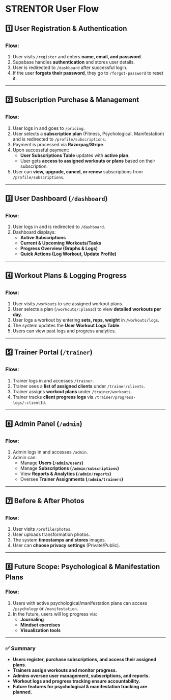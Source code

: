 
# **STRENTOR User Flow**

## **1️⃣ User Registration & Authentication**
### **Flow:**
1. User visits `/register` and enters **name, email, and password**.
2. Supabase handles **authentication** and stores user details.
3. User is redirected to `/dashboard` after successful login.
4. If the user **forgets their password**, they go to `/forgot-password` to reset it.

---

## **2️⃣ Subscription Purchase & Management**
### **Flow:**
1. User logs in and goes to `/pricing`.
2. User selects a **subscription plan** (Fitness, Psychological, Manifestation) and is redirected to `/profile/subscriptions`.
3. Payment is processed via **Razorpay/Stripe**.
4. Upon successful payment:
   - **User Subscriptions Table** updates with **active plan**.
   - User gets **access to assigned workouts or plans** based on their subscription.
5. User can **view, upgrade, cancel, or renew** subscriptions from `/profile/subscriptions`.

---

## **3️⃣ User Dashboard (`/dashboard`)**
### **Flow:**
1. User logs in and is redirected to `/dashboard`.
2. Dashboard displays:
   - **Active Subscriptions**
   - **Current & Upcoming Workouts/Tasks**
   - **Progress Overview (Graphs & Logs)**
   - **Quick Actions (Log Workout, Update Profile)**

---

## **4️⃣ Workout Plans & Logging Progress**
### **Flow:**
1. User visits `/workouts` to see assigned workout plans.
2. User selects a plan (`/workouts/:planId`) to view **detailed workouts per day**.
3. User logs a workout by entering **sets, reps, weight** in `/workouts/logs`.
4. The system updates the **User Workout Logs Table**.
5. Users can view past logs and progress analytics.

---

## **5️⃣ Trainer Portal (`/trainer`)**
### **Flow:**
1. Trainer logs in and accesses `/trainer`.
2. Trainer sees a **list of assigned clients** under `/trainer/clients`.
3. Trainer assigns **workout plans** under `/trainer/workouts`.
4. Trainer tracks **client progress logs** via `/trainer/progress-logs/:clientId`.

---

## **6️⃣ Admin Panel (`/admin`)**
### **Flow:**
1. Admin logs in and accesses `/admin`.
2. Admin can:
   - Manage **Users (`/admin/users`)**
   - Manage **Subscriptions (`/admin/subscriptions`)**
   - View **Reports & Analytics (`/admin/reports`)**
   - Oversee **Trainer Assignments (`/admin/trainers`)**

---

## **7️⃣ Before & After Photos**
### **Flow:**
1. User visits `/profile/photos`.
2. User uploads transformation photos.
3. The system **timestamps and stores** images.
4. User can **choose privacy settings** (Private/Public).

---

## **8️⃣ Future Scope: Psychological & Manifestation Plans**
### **Flow:**
1. Users with active psychological/manifestation plans can access `/psychology` or `/manifestation`.
2. In the future, users will log progress via:
   - **Journaling**
   - **Mindset exercises**
   - **Visualization tools**

---

### **✅ Summary**
- **Users register, purchase subscriptions, and access their assigned plans.**
- **Trainers assign workouts and monitor progress.**
- **Admins oversee user management, subscriptions, and reports.**
- **Workout logs and progress tracking ensure accountability.**
- **Future features for psychological & manifestation tracking are planned.**

